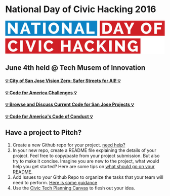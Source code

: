 # National Day of Civic Hacking 2016

![Code for San Jose Logo](./images/600_450601366.jpg  )

## June 4th held @ Tech Musem of Innovation
#### [:bulb: City of San Jose Vision Zero: Safer Streets for All! :bulb:](https://docs.google.com/document/d/1Tda2THs0ImpoynC9pLCpUmxicgNlaqdWarWoumsoQnM/edit?usp=sharing)
#### [:bulb: Code for America Challenges :bulb:](https://www.codeforamerica.org/events/national-day-2016)
#### [:bulb: Browse and Discuss Current Code for San Jose Projects :bulb:](https://github.com/codeforsanjose/Project-Ideas/issues)
#### [:bulb: Code for America's Code of Conduct :bulb:](https://github.com/codeforsanjose/codeofconduct)


## Have a project to Pitch?
1. Create a new Github repo for your project. [need help?](https://help.github.com/articles/create-a-repo/)
2. In your new repo, create a README file explaining the details of your project. Feel free to copy/paste from your project submission. But also try to make it concise. Imagine you are new to the project, what would help you get started? Here are some tips on [what should go on your README](http://atxhack4change.github.io/tech-and-tools/#/3/2).
3. Add Issues to your Github Repo to organize the tasks that your team will need to perform. [Here is some guidance](http://atxhack4change.github.io/tech-and-tools/#/3/4)
4. Use the [Civic Tech Planning Canvas](http://www.open-austin.org/civic-tech-canvas/) to flesh out your idea.
